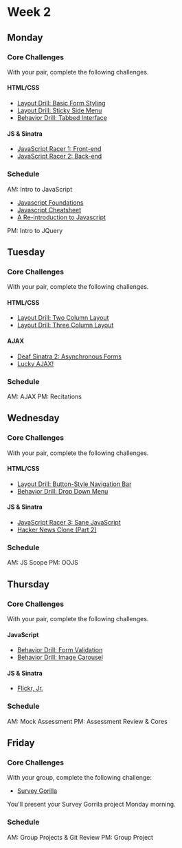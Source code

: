 # Week 2

## Monday

### Core Challenges
With your pair, complete the following challenges.

#### HTML/CSS
- [Layout Drill: Basic Form Styling](../../../layout-drill-basic-form-styling-challenge)
- [Layout Drill: Sticky Side Menu](../../../layout-drill-sticky-side-menu-challenge)
- [Behavior Drill: Tabbed Interface](../../../behavior-drill-tabbed-interface-challenge)

#### JS & Sinatra

- [JavaScript Racer 1: Front-end](../../../javascript-racer-1-front-end-challenge)
- [JavaScript Racer 2: Back-end](../../../javascript-racer-2-back-end-challenge)

### Schedule
AM: Intro to JavaScript
- [Javascript Foundations](http://teamtreehouse.com/library/javascript-foundations)
- [Javascript Cheatsheet](http://wps.aw.com/wps/media/objects/2234/2287950/javascript_refererence.pdf)
- [A Re-introduction to Javascript](https://developer.mozilla.org/en-US/docs/Web/JavaScript/A_re-introduction_to_JavaScript)

PM: Intro to JQuery


## Tuesday

### Core Challenges
With your pair, complete the following challenges.

#### HTML/CSS
- [Layout Drill: Two Column Layout](../../../layout-drill-two-column-layout-challenge)
- [Layout Drill: Three Column Layout](../../../layout-drill-three-column-layout-challenge)

#### AJAX
- [Deaf Sinatra 2: Asynchronous Forms](../../../deaf-sinatra-2-asynchronous-forms-challenge)
- [Lucky AJAX!](../../../lucky-ajax-challenge)

### Schedule
AM: AJAX
PM: Recitations


## Wednesday

### Core Challenges
With your pair, complete the following challenges.

#### HTML/CSS
- [Layout Drill: Button-Style Navigation Bar](../../../layout-drill-button-style-navigation-bar-challenge)
- [Behavior Drill: Drop Down Menu](../../../behavior-drill-drop-down-menu-challenge)

#### JS & Sinatra

- [JavaScript Racer 3: Sane JavaScript](../../../javascript-racer-3-sane-javascript-challenge)
- [Hacker News Clone (Part 2)](../../../hacker-news-clone-part-2-challenge)

### Schedule
AM: JS Scope
PM: OOJS


## Thursday

### Core Challenges
With your pair, complete the following challenges.

#### JavaScript
- [Behavior Drill: Form Validation](../../../behavior-drill-form-validation-challenge)
- [Behavior Drill: Image Carousel](../../../behavior-drill-image-carousel-challenge)

#### JS & Sinatra
- [Flickr, Jr.](../../../flickr-jr-challenge)

### Schedule
AM: Mock Assessment
PM: Assessment Review & Cores


## Friday

### Core Challenges
With your group, complete the following challenge:

- [Survey Gorilla](../../../survey-gorilla-challenge)

You'll present your Survey Gorrila project Monday morning.

### Schedule
AM: Group Projects & Git Review
PM: Group Project
